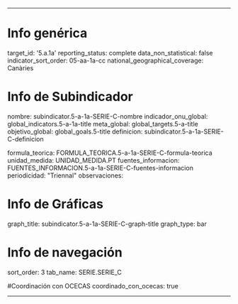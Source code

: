 ---

# Info genérica
target_id: '5.a.1a'
reporting_status: complete
data_non_statistical: false
indicator_sort_order: 05-aa-1a-cc
national_geographical_coverage: Canàries

# Info de Subindicador
nombre: subindicator.5-a-1a-SERIE-C-nombre
indicador_onu_global: global_indicators.5-a-1a-title
meta_global: global_targets.5-a-title
objetivo_global: global_goals.5-title
definicion: subindicator.5-a-1a-SERIE-C-definicion

formula_teorica: FORMULA_TEORICA.5-a-1a-SERIE-C-formula-teorica
unidad_medida: UNIDAD_MEDIDA.PT
fuentes_informacion: FUENTES_INFORMACION.5-a-1a-SERIE-C-fuentes-informacion
periodicidad: "Triennal"
observaciones:

# Info de Gráficas
graph_title: subindicator.5-a-1a-SERIE-C-graph-title
graph_type: bar

# Info de navegación
sort_order: 3
tab_name: SERIE.SERIE_C

#Coordinación con OCECAS
coordinado_con_ocecas: true

---